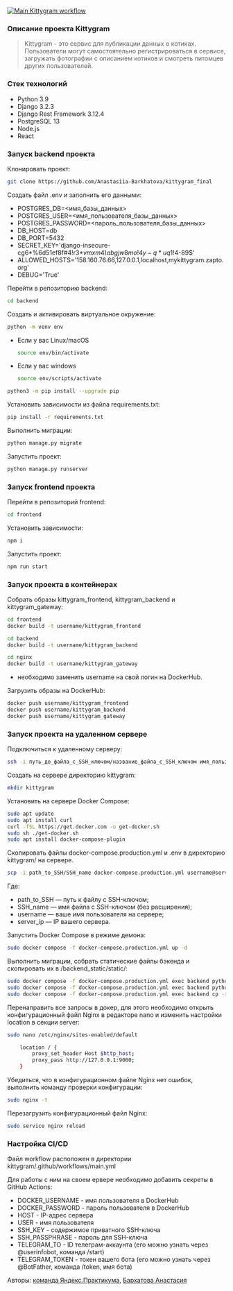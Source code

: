 [![Main Kittygram workflow](https://github.com/Anastasiia-Barkhatova/kittygram_final/actions/workflows/main.yml/badge.svg)](https://github.com/Anastasiia-Barkhatova/kittygram_final/actions/workflows/main.yml)

### **Описание проекта Kittygram**

> Kittygram - это сервис для публикации данных о котиках. Пользователи могут самостоятельно регистрироваться в сервисе, загружать фотографии с описанием котиков и смотреть питомцев других пользователей.

### **Cтек технологий**

- Python 3.9
- Django 3.2.3
- Django Rest Framework 3.12.4
- PostgreSQL 13
- Node.js
- React

### **Запуск backend проекта**

Клонировать проект:

```bash
git clone https://github.com/Anastasiia-Barkhatova/kittygram_final
```

Создать файл .env и заполнить его данными:

- POSTGRES_DB=<имя_базы_данных>
- POSTGRES_USER=<имя_пользователя_базы_данных>
- POSTGRES_PASSWORD=<пароль_пользователя_базы_данных>
- DB_HOST=db
- DB_PORT=5432
- SECRET_KEY='django-insecure-cg6*%6d51ef8f#4!r3*$vmxm4)abgjw8mo!4y-q*uq1!4$-89$'
- ALLOWED_HOSTS='158.160.76.66,127.0.0.1,localhost,mykittygram.zapto.org'
- DEBUG='True'

Перейти в репозиторию backend:

```bash
cd backend
```

Cоздать и активировать виртуальное окружение:

```bash
python -m venv env
```

* Если у вас Linux/macOS

    ```bash
    source env/bin/activate
    ```

* Если у вас windows

    ```bash
    source env/scripts/activate
    ```

```bash
python3 -m pip install --upgrade pip
```

Установить зависимости из файла requirements.txt:

```bash
pip install -r requirements.txt
```

Выполнить миграции:

```bash
python manage.py migrate
```

Запустить проект:

```bash
python manage.py runserver
```

### **Запуск frontend проекта**

Перейти в репозиторий frontend:

```bash
cd frontend
```

Установить зависимости:

```bash
npm i
```

Запустить проект:

```bash
npm run start
```

### **Запуск проекта в контейнерах**

Собрать образы kittygram_frontend, kittygram_backend и kittygram_gateway:

```bash
cd frontend
docker build -t username/kittygram_frontend
```

```bash
cd backend
docker build -t username/kittygram_backend
```

```bash
cd nginx
docker build -t username/kittygram_gateway
```
- необходимо заменить username на свой логин на DockerHub.

Загрузить образы на DockerHub:

```bash
docker push username/kittygram_frontend
docker push username/kittygram_backend
docker push username/kittygram_gateway
```

### **Запуск проекта на удаленном сервере**

Подключиться к удаленному серверу:

```bash
ssh -i путь_до_файла_с_SSH_ключом/название_файла_с_SSH_ключом имя_пользователя@ip_адрес_сервера 
```

Создать на сервере директорию kittygram:

```bash
mkdir kittygram
```

Установить на сервере Docker Compose:

```bash
sudo apt update
sudo apt install curl
curl -fSL https://get.docker.com -o get-docker.sh
sudo sh ./get-docker.sh
sudo apt install docker-compose-plugin 
```

Скопировать файлы docker-compose.production.yml и .env в директорию kittygram/ на сервере.

```bash
scp -i path_to_SSH/SSH_name docker-compose.production.yml username@server_ip:/home/username/taski/docker-compose.production.yml
```
Где:
- path_to_SSH — путь к файлу с SSH-ключом;
- SSH_name — имя файла с SSH-ключом (без расширения);
- username — ваше имя пользователя на сервере;
- server_ip — IP вашего сервера.

Запустить Docker Compose в режиме демона:

```bash
sudo docker compose -f docker-compose.production.yml up -d
```

Выполнить миграции, собрать статические файлы бэкенда и скопировать их в /backend_static/static/:

```bash
sudo docker compose -f docker-compose.production.yml exec backend python manage.py migrate
sudo docker compose -f docker-compose.production.yml exec backend python manage.py collectstatic
sudo docker compose -f docker-compose.production.yml exec backend cp -r /app/collected_static/. /backend_static/static/
```

Перенаправить все запросы в докер, для этого необходимо открыть конфигурационный файл Nginx в редакторе nano и изменить настройки location в секции server:

```bash
sudo nano /etc/nginx/sites-enabled/default
```
```bash
    location / {
        proxy_set_header Host $http_host;
        proxy_pass http://127.0.0.1:9000;
    }
```

Убедиться, что в конфигурационном файле Nginx нет ошибок, выполнить команду проверки конфигурации:

```bash
sudo nginx -t
```

Перезагрузить конфигурационный файл Nginx:

```bash
sudo service nginx reload
```

### **Настройка CI/CD**

Файл workflow расположен в директории kittygram/.github/workflows/main.yml

Для работы с ним на своем ервере необходимо добавить секреты в GitHub Actions:

- DOCKER_USERNAME - имя пользователя в DockerHub
- DOCKER_PASSWORD - пароль пользователя в DockerHub
- HOST - IP-адрес сервера
- USER - имя пользователя
- SSH_KEY - содержимое приватного SSH-ключа
- SSH_PASSPHRASE - пароль для SSH-ключа
- TELEGRAM_TO - ID телеграм-аккаунта (его можно узнать через @userinfobot, команда /start)
- TELEGRAM_TOKEN - токен вашего бота (его можно узнать через @BotFather, команда /token, имя бота)

Авторы: [команда Яндекс.Практикума](https://github.com/yandex-praktikum), [Бархатова Анастасия](https://github.com/Anastasiia-Barkhatova)
